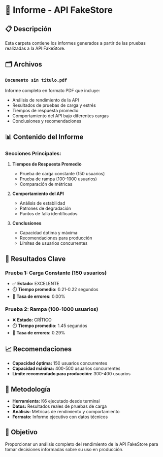 # 📄 Informe - API FakeStore

## 📋 Descripción
Esta carpeta contiene los informes generados a partir de las pruebas realizadas a la API FakeStore.

## 🗂️ Archivos

### `Documento sin título.pdf`
Informe completo en formato PDF que incluye:
- Análisis de rendimiento de la API
- Resultados de pruebas de carga y estrés
- Tiempos de respuesta promedio
- Comportamiento del API bajo diferentes cargas
- Conclusiones y recomendaciones

## 📊 Contenido del Informe

### Secciones Principales:
1. **Tiempos de Respuesta Promedio**
   - Prueba de carga constante (150 usuarios)
   - Prueba de rampa (100-1000 usuarios)
   - Comparación de métricas

2. **Comportamiento del API**
   - Análisis de estabilidad
   - Patrones de degradación
   - Puntos de falla identificados

3. **Conclusiones**
   - Capacidad óptima y máxima
   - Recomendaciones para producción
   - Límites de usuarios concurrentes

## 🎯 Resultados Clave

### Prueba 1: Carga Constante (150 usuarios)
- ✅ **Estado:** EXCELENTE
- ⏱️ **Tiempo promedio:** 0.21-0.22 segundos
- 🎯 **Tasa de errores:** 0.00%

### Prueba 2: Rampa (100-1000 usuarios)
- ❌ **Estado:** CRÍTICO
- ⏱️ **Tiempo promedio:** 1.45 segundos
- 🎯 **Tasa de errores:** 0.29%

## 📈 Recomendaciones
- **Capacidad óptima:** 150 usuarios concurrentes
- **Capacidad máxima:** 400-500 usuarios concurrentes
- **Límite recomendado para producción:** 300-400 usuarios

## 📝 Metodología
- **Herramienta:** K6 ejecutado desde terminal
- **Datos:** Resultados reales de pruebas de carga
- **Análisis:** Métricas de rendimiento y comportamiento
- **Formato:** Informe ejecutivo con datos técnicos

## 🎯 Objetivo
Proporcionar un análisis completo del rendimiento de la API FakeStore para tomar decisiones informadas sobre su uso en producción.
